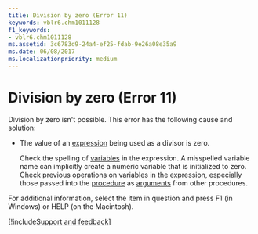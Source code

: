 ```yaml
---
title: Division by zero (Error 11)
keywords: vblr6.chm1011128
f1_keywords:
- vblr6.chm1011128
ms.assetid: 3c6783d9-24a4-ef25-fdab-9e26a08e35a9
ms.date: 06/08/2017
ms.localizationpriority: medium
---
```



# Division by zero (Error 11)

Division by zero isn't possible. This error has the following cause and solution:

- The value of an [expression](../../Glossary/vbe-glossary.md#expression) being used as a divisor is zero.

    Check the spelling of [variables](../../Glossary/vbe-glossary.md#variable) in the expression. A misspelled variable name can implicitly create a numeric variable that is initialized to zero. Check previous operations on variables in the expression, especially those passed into the [procedure](../../Glossary/vbe-glossary.md#procedure) as [arguments](../../Glossary/vbe-glossary.md#argument) from other procedures.

For additional information, select the item in question and press F1 (in Windows) or HELP (on the Macintosh).

[!include[Support and feedback](~/includes/feedback-boilerplate.md)]
